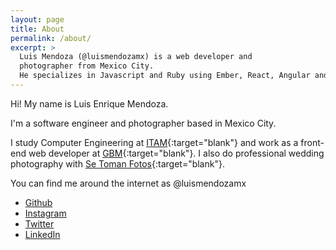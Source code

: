 ```yaml
---
layout: page
title: About
permalink: /about/
excerpt: >
  Luis Mendoza (@luismendozamx) is a web developer and
  photographer from Mexico City.
  He specializes in Javascript and Ruby using Ember, React, Angular and Rails.
---
```


Hi! My name is Luis Enrique Mendoza.

I'm a software engineer and photographer based in Mexico City.

I study Computer Engineering at [ITAM](https://en.wikipedia.org/wiki/Instituto_Tecnol%C3%B3gico_Aut%C3%B3nomo_de_M%C3%A9xico){:target="blank"} and work as a front-end web developer at [GBM](http://gbm.com.mx/){:target="blank"}. I also do professional wedding photography with [Se Toman Fotos](http://setomanfotos.com){:target="blank"}.

You can find me around the internet as @luismendozamx

* [Github](https://github.com/luismendozamx)
* [Instagram](https://instagram.com/luismendozamx)
* [Twitter](https://twitter.com/luismendozamx)
* [LinkedIn](https://www.linkedin.com/in/luismendozamx)
